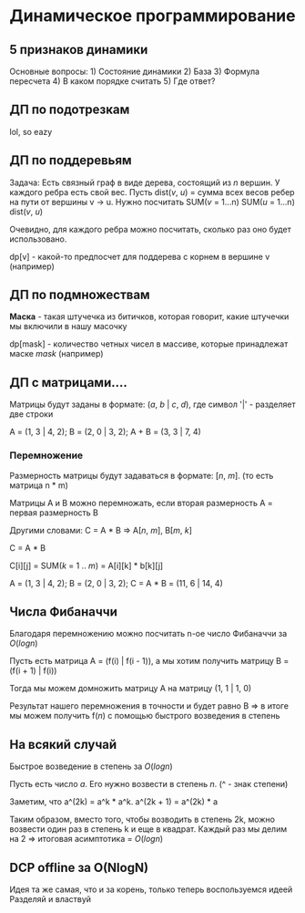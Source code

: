 # Динамическое программирование 

## 5 признаков динамики

Основные вопросы:
    1) Состояние динамики
    2) База
    3) Формула пересчета
    4) В каком порядке считать
    5) Где ответ?


## ДП по подотрезкам

lol, so eazy


## ДП по поддеревьям

Задача: Есть связный граф в виде дерева, состоящий из $n$ вершин. У каждого ребра есть свой вес. Пусть dist($v$, $u$) = сумма всех весов ребер на пути от вершины v -> u. 
Нужно посчитать SUM($v$ = 1...n) SUM($u$ = 1...n) dist($v$, $u$)

Очевидно, для каждого ребра можно посчитать, сколько раз оно будет использовано.

dp[v] - какой-то предпосчет для поддерева с корнем в вершине v (например)


## ДП по подмножествам

**Маска** - такая штучечка из битичков, которая говорит, какие штучечки мы включили в нашу масочку

dp[mask] - количество четных чисел в массиве, которые принадлежат маске $mask$ (например)


## ДП с матрицами....

Матрицы будут заданы в формате: ($a$, $b$ | $c$, $d$), где символ '|' - разделяет две строки

A = (1, 3 | 4, 2); B = (2, 0 | 3, 2); A + B = (3, 3 | 7, 4)

### Перемножение

Размерность матрицы будут задаваться в формате: [$n$, $m$]. (то есть матрица n * m)

Матрицы A и B можно перемножать, если вторая размерность A = первая размерность B

Другими словами: C = A * B => A[$n$, $m$], B[$m$, $k$]

C = A * B

C[i][j] = SUM($k$ = 1 .. $m$) = A[i][k] * b[k][j]

A = (1, 3 | 4, 2); B = (2, 0 | 3, 2); C = A * B = (11, 6 | 14, 4)


## Числа Фибаначчи
Благодаря перемножению можно посчитать n-ое число Фибаначчи за $O(logn)$ 

Пусть есть матрица A = (f(i) | f(i - 1)), а мы хотим получить матрицу B = (f(i + 1) | f(i))

Тогда мы можем домножить матрицу A на матрицу (1, 1 | 1, 0)

Результат нашего перемножения в точности и будет равно B => в итоге мы можем получить f($n$) с помощью быстрого возведения в степень


## На всякий случай

Быстрое возведение в степень за $O(logn)$

Пусть есть число $a$. Его нужно возвести в степень $n$. (^ - знак степени)

Заметим, что a^(2k) = a^k * a^k. a^(2k + 1) = a^(2k) * a

Таким образом, вместо того, чтобы возводить в степень 2k, можно возвести один раз в степень k и еще в квадрат.
Каждый раз мы делим на 2 => итоговая асимптотика = $O(logn)$

## DCP offline за O(NlogN)

Идея та же самая, что и за корень, только теперь воспользуемся идеей Разделяй и властвуй